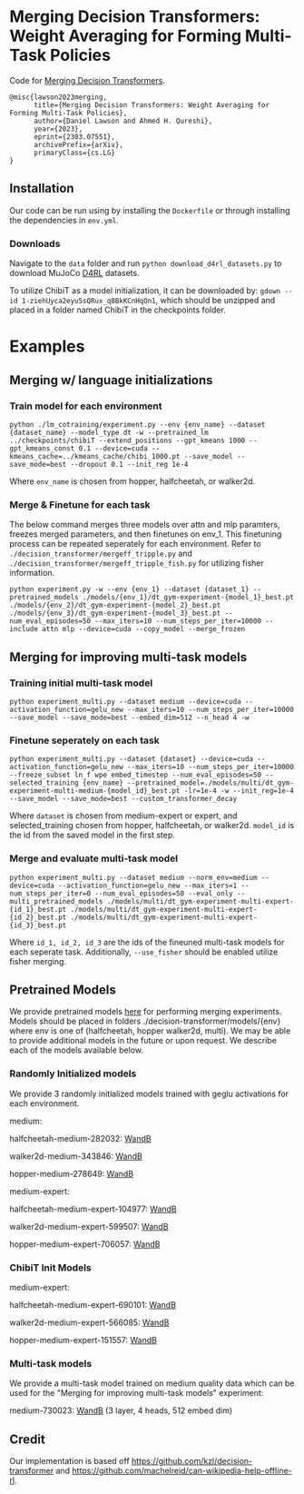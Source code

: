 # Merging Decision Transformers: Weight Averaging for Forming Multi-Task Policies

<!-- <p align="left"> 
  <img width="33%" src="./fig.png" />
</p> -->

Code for [Merging Decision Transformers](https://arxiv.org/abs/2303.07551).

```
@misc{lawson2023merging,
      title={Merging Decision Transformers: Weight Averaging for Forming Multi-Task Policies}, 
      author={Daniel Lawson and Ahmed H. Qureshi},
      year={2023},
      eprint={2303.07551},
      archivePrefix={arXiv},
      primaryClass={cs.LG}
}
```

## Installation
Our code can be run using by installing the `Dockerfile` or through installing the dependencies in `env.yml`. 

### Downloads
Navigate to the `data` folder and run `python download_d4rl_datasets.py` to download MuJoCo [D4RL](https://github.com/Farama-Foundation/D4RL) datasets.

To utilize ChibiT as a model initialization, it can be downloaded by: `gdown --id 1-ziehUyca2eyu5sQRux_q8BkKCnHqOn1`, which should be unzipped and placed in a folder named ChibiT in the checkpoints folder. 

# Examples

## Merging w/ language initializations 

### Train model for each environment

```
python ./lm_cotraining/experiment.py --env {env_name} --dataset {dataset_name} --model_type dt -w --pretrained_lm ../checkpoints/chibiT --extend_positions --gpt_kmeans 1000 --gpt_kmeans_const 0.1 --device=cuda --kmeans_cache=../kmeans_cache/chibi_1000.pt --save_model --save_mode=best --dropout 0.1 --init_reg 1e-4
```

Where `env_name` is chosen from hopper, halfcheetah, or walker2d. 

### Merge & Finetune for each task

The below command merges three models over attn and mlp paramters, freezes merged parameters, and then finetunes on env_1. This finetuning process can be repeated seperately for each environment. Refer to `./decision_transformer/mergeff_tripple.py` and `./decision_transformer/mergeff_tripple_fish.py` for utilizing fisher information. 

``` 
python experiment.py -w --env {env_1} --dataset {dataset_1} --pretrained_models ./models/{env_1}/dt_gym-experiment-{model_1}_best.pt ./models/{env_2}/dt_gym-experiment-{model_2}_best.pt ./models/{env_3}/dt_gym-experiment-{model_3}_best.pt --num_eval_episodes=50 --max_iters=10 --num_steps_per_iter=10000 --include attn mlp --device=cuda --copy_model --merge_frozen
```

## Merging for improving multi-task models

### Training initial multi-task model

```
python experiment_multi.py --dataset medium --device=cuda --activation_function=gelu_new --max_iters=10 --num_steps_per_iter=10000 --save_model --save_mode=best --embed_dim=512 --n_head 4 -w
```

### Finetune seperately on each task

```
python experiment_multi.py --dataset {dataset} --device=cuda --activation_function=gelu_new --max_iters=10 --num_steps_per_iter=10000 --freeze_subset ln_f wpe embed_timestep --num_eval_episodes=50 --selected_training {env_name} --pretrained_model=./models/multi/dt_gym-experiment-multi-medium-{model_id}_best.pt -lr=1e-4 -w --init_reg=1e-4 --save_model --save_mode=best --custom_transformer_decay
```

Where `dataset` is chosen from medium-expert or expert, and selected_training chosen from hopper, halfcheetah, or walker2d. `model_id` is the id from the saved model in the first step. 

### Merge and evaluate multi-task model

```
python experiment_multi.py --dataset medium --norm_env=medium --device=cuda --activation_function=gelu_new --max_iters=1 --num_steps_per_iter=0 --num_eval_episodes=50 --eval_only --multi_pretrained_models ./models/multi/dt_gym-experiment-multi-expert-{id_1}_best.pt ./models/multi/dt_gym-experiment-multi-expert-{id_2}_best.pt ./models/multi/dt_gym-experiment-multi-expert-{id_3}_best.pt
```

Where `id_1, id_2, id_3` are the ids of the fineuned multi-task models for each seperate task. Additionally, `--use_fisher` should be enabled utilize fisher merging.  

## Pretrained Models
We provide pretrained models [here](https://drive.google.com/drive/folders/1VouKgw6q35NjbCeLLdg-eSKviLpqknsg?usp=sharing) for performing merging experiments. Models should be placed in folders ./decision-transformer/models/{env} where env is one of (halfcheetah, hopper  walker2d, multi). We may be able to provide additional models in the future or upon request. We describe each of the  models available below. 

### Randomly Initialized models
We provide 3 randomly initialized models trained with geglu activations for each environment.

medium:

halfcheetah-medium-282032: [WandB](https://api.wandb.ai/links/daniellawson9999/goitxycj)

walker2d-medium-343846: [WandB](https://api.wandb.ai/links/daniellawson9999/w6kdgpwu)

hopper-medium-278649: [WandB](https://api.wandb.ai/links/daniellawson9999/ude8st8x)

medium-expert:

halfcheetah-medium-expert-104977: [WandB](https://api.wandb.ai/links/daniellawson9999/dlsbgal6)

walker2d-medium-expert-599507: [WandB](https://api.wandb.ai/links/daniellawson9999/vke6y5dk)

hopper-medium-expert-706057: [WandB](https://api.wandb.ai/links/daniellawson9999/x1aq9ckj) 

### ChibiT Init Models

medium-expert:

halfcheetah-medium-expert-690101: [WandB](https://api.wandb.ai/links/daniellawson9999/gifgijd8)

walker2d-medium-expert-566085: [WandB](https://api.wandb.ai/links/daniellawson9999/njbe071t)

hopper-medium-expert-151557: [WandB](https://api.wandb.ai/links/daniellawson9999/fodub027)

### Multi-task models

We provide a multi-task model trained on medium quality data which can be used for the "Merging for improving multi-task models" experiment: 

medium-730023: [WandB](https://api.wandb.ai/links/daniellawson9999/4qghqz9q) (3 layer, 4 heads, 512 embed dim)


## Credit
Our implementation is based off https://github.com/kzl/decision-transformer and https://github.com/machelreid/can-wikipedia-help-offline-rl.


